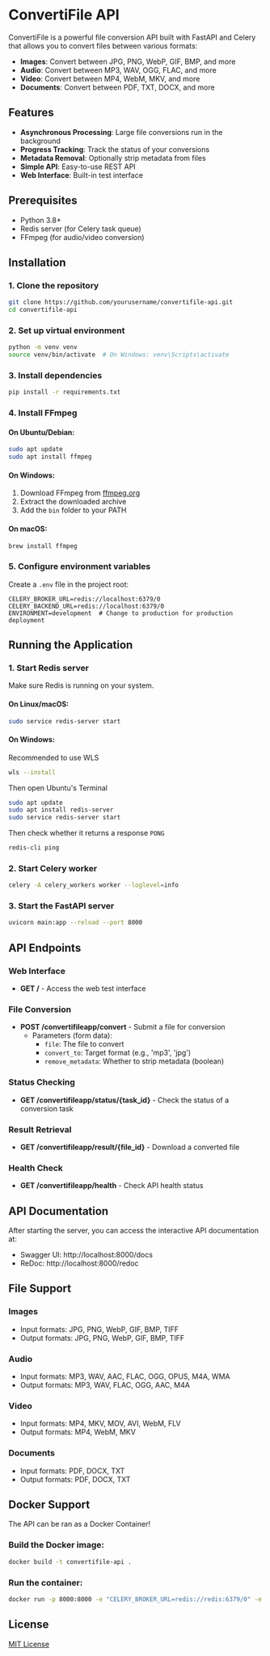 # ConvertiFile API

ConvertiFile is a powerful file conversion API built with FastAPI and Celery that allows you to convert files between various formats:

- **Images**: Convert between JPG, PNG, WebP, GIF, BMP, and more
- **Audio**: Convert between MP3, WAV, OGG, FLAC, and more
- **Video**: Convert between MP4, WebM, MKV, and more
- **Documents**: Convert between PDF, TXT, DOCX, and more

## Features

- **Asynchronous Processing**: Large file conversions run in the background
- **Progress Tracking**: Track the status of your conversions
- **Metadata Removal**: Optionally strip metadata from files
- **Simple API**: Easy-to-use REST API
- **Web Interface**: Built-in test interface

## Prerequisites

- Python 3.8+
- Redis server (for Celery task queue)
- FFmpeg (for audio/video conversion)

## Installation

### 1. Clone the repository

```bash
git clone https://github.com/yourusername/convertifile-api.git
cd convertifile-api
```

### 2. Set up virtual environment

```bash
python -m venv venv
source venv/bin/activate  # On Windows: venv\Scripts\activate
```

### 3. Install dependencies

```bash
pip install -r requirements.txt
```

### 4. Install FFmpeg

#### On Ubuntu/Debian:
```bash
sudo apt update
sudo apt install ffmpeg
```

#### On Windows:
1. Download FFmpeg from [ffmpeg.org](https://ffmpeg.org/download.html)
2. Extract the downloaded archive
3. Add the `bin` folder to your PATH

#### On macOS:
```bash
brew install ffmpeg
```

### 5. Configure environment variables

Create a `.env` file in the project root:

```
CELERY_BROKER_URL=redis://localhost:6379/0
CELERY_BACKEND_URL=redis://localhost:6379/0
ENVIRONMENT=development  # Change to production for production deployment
```

## Running the Application

### 1. Start Redis server

Make sure Redis is running on your system.

#### On Linux/macOS:
```bash
sudo service redis-server start
```

#### On Windows:
Recommended to use WLS 

```bash
wls --install
```

Then open Ubuntu's Terminal

```bash
sudo apt update
sudo apt install redis-server
sudo service redis-server start
```

Then check whether it returns a response `PONG`

```bash
redis-cli ping
```


### 2. Start Celery worker

```bash
celery -A celery_workers worker --loglevel=info
```

### 3. Start the FastAPI server

```bash
uvicorn main:app --reload --port 8000
```

## API Endpoints

### Web Interface
- **GET /** - Access the web test interface

### File Conversion
- **POST /convertifileapp/convert** - Submit a file for conversion
  - Parameters (form data):
    - `file`: The file to convert
    - `convert_to`: Target format (e.g., 'mp3', 'jpg')
    - `remove_metadata`: Whether to strip metadata (boolean)

### Status Checking
- **GET /convertifileapp/status/{task_id}** - Check the status of a conversion task

### Result Retrieval
- **GET /convertifileapp/result/{file_id}** - Download a converted file

### Health Check
- **GET /convertifileapp/health** - Check API health status

## API Documentation

After starting the server, you can access the interactive API documentation at:
- Swagger UI: http://localhost:8000/docs
- ReDoc: http://localhost:8000/redoc

## File Support

### Images
- Input formats: JPG, PNG, WebP, GIF, BMP, TIFF
- Output formats: JPG, PNG, WebP, GIF, BMP, TIFF

### Audio
- Input formats: MP3, WAV, AAC, FLAC, OGG, OPUS, M4A, WMA
- Output formats: MP3, WAV, FLAC, OGG, AAC, M4A

### Video
- Input formats: MP4, MKV, MOV, AVI, WebM, FLV
- Output formats: MP4, WebM, MKV

### Documents
- Input formats: PDF, DOCX, TXT
- Output formats: PDF, DOCX, TXT

## Docker Support

The API can be ran as a Docker Container!

### Build the Docker image:

```bash
docker build -t convertifile-api .
```

### Run the container:

```bash
docker run -p 8000:8000 -e "CELERY_BROKER_URL=redis://redis:6379/0" -e "CELERY_BACKEND_URL=redis://redis:6379/0" --name convertifile convertifile-api
```

## License

[MIT License](LICENSE)
